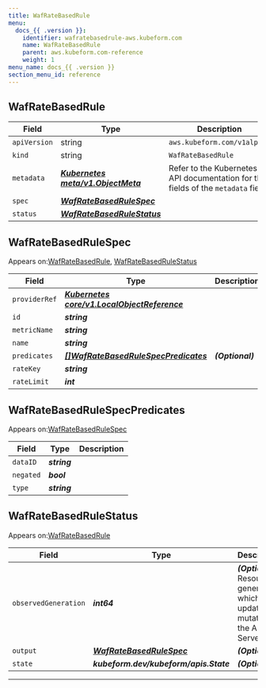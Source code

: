 ```yaml
---
title: WafRateBasedRule
menu:
  docs_{{ .version }}:
    identifier: wafratebasedrule-aws.kubeform.com
    name: WafRateBasedRule
    parent: aws.kubeform.com-reference
    weight: 1
menu_name: docs_{{ .version }}
section_menu_id: reference
---
```


## WafRateBasedRule
| Field | Type | Description |
| ------ | ----- | ----------- |
| `apiVersion` | string | `aws.kubeform.com/v1alpha1` |
|    `kind` | string | `WafRateBasedRule` |
| `metadata` | ***[Kubernetes meta/v1.ObjectMeta](https://kubernetes.io/docs/reference/generated/kubernetes-api/v1.13/#objectmeta-v1-meta)***|Refer to the Kubernetes API documentation for the fields of the `metadata` field.|
| `spec` | ***[WafRateBasedRuleSpec](#WafRateBasedRuleSpec)***||
| `status` | ***[WafRateBasedRuleStatus](#WafRateBasedRuleStatus)***||
## WafRateBasedRuleSpec

Appears on:[WafRateBasedRule](#WafRateBasedRule), [WafRateBasedRuleStatus](#WafRateBasedRuleStatus)

| Field | Type | Description |
| ------ | ----- | ----------- |
| `providerRef` | ***[Kubernetes core/v1.LocalObjectReference](https://kubernetes.io/docs/reference/generated/kubernetes-api/v1.13/#localobjectreference-v1-core)***||
| `id` | ***string***||
| `metricName` | ***string***||
| `name` | ***string***||
| `predicates` | ***[[]WafRateBasedRuleSpecPredicates](#WafRateBasedRuleSpecPredicates)***| ***(Optional)*** |
| `rateKey` | ***string***||
| `rateLimit` | ***int***||
## WafRateBasedRuleSpecPredicates

Appears on:[WafRateBasedRuleSpec](#WafRateBasedRuleSpec)

| Field | Type | Description |
| ------ | ----- | ----------- |
| `dataID` | ***string***||
| `negated` | ***bool***||
| `type` | ***string***||
## WafRateBasedRuleStatus

Appears on:[WafRateBasedRule](#WafRateBasedRule)

| Field | Type | Description |
| ------ | ----- | ----------- |
| `observedGeneration` | ***int64***| ***(Optional)*** Resource generation, which is updated on mutation by the API Server.|
| `output` | ***[WafRateBasedRuleSpec](#WafRateBasedRuleSpec)***| ***(Optional)*** |
| `state` | ***kubeform.dev/kubeform/apis.State***| ***(Optional)*** |
---
